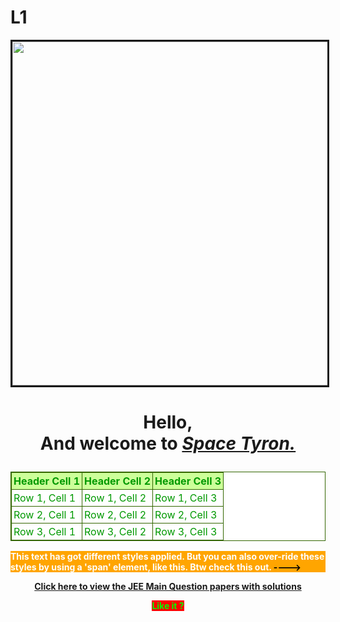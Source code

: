 # L1
<!DOCTYPE html>
<html>
<head>
<title>Prototype 1</title>
</head>
<body>
	<img src="C:\Users\fahad\Pictures\Camera Roll\t.png" height="550" width="1246" border="3">
	<b><h1>
	<p align="center">Hello,<br>
	And welcome to
	<i><u>Space Tyron.</u></i></p></h1>
	<style>
table.GeneratedTable {
width:100%;
background-color:#FFFFFF;
border-collapse:collapse;border-width:1px;
border-color:#336600;
border-style:solid;
color:#009900;
}
table.GeneratedTable td, table.GeneratedTable th {
border-width:1px;
border-color:#336600;
border-style:solid;
padding:3px;
}
table.GeneratedTable thead {
background-color:#CCFF99;
}
</style>
<p align="center">
	<table  class="GeneratedTable">
<thead>
<tr>
<th>Header Cell 1</th>
<th>Header Cell 2</th>
<th>Header Cell 3</th>
</tr>
</thead>
<tbody>
<tr>
<td>Row 1, Cell 1</td>
<td>Row 1, Cell 2</td>
<td>Row 1, Cell 3</td>
</tr>
<tr>
<td>Row 2, Cell 1</td>
<td>Row 2, Cell 2</td>
<td>Row 2, Cell 3</td>
</tr>
<tr>
<td>Row 3, Cell 1</td>
<td>Row 3, Cell 2</td>
<td>Row 3, Cell 3</td>
</tr>
</tbody>
</table>
</p>
<div>
<p style="color:white;background-color:orange;">This text has got different styles applied. But you can also over-ride these styles by using a 'span' element, like this.  Btw check this out.
	<span style="color:black;">----> 
		<p align="center">
			<a href="C:\Users\fahad\Desktop\JEE Main\chemistry jeemain 2019.pdf">Click here to view the JEE Main Question papers with solutions</a>
		</p>
	</span>
<p align="center">
	<span style="background-color:red;color:lime;font-weight:bold;">Like it ?
	</span>
</p>
 </div>
</body>
</html>
